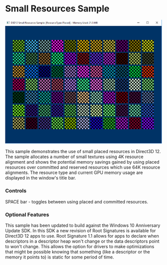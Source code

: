 # Small Resources Sample
![SmallResources GUI](src/D3D12SmallResources.png)

This sample demonstrates the use of small placed resources in Direct3D 12. The sample allocates a number of small textures using 4K resource alignment and shows the potential memory savings gained by using placed resources over committed and reserved resources which use 64K resource alignments. The resource type and current GPU memory usage are displayed in the window's title bar.

### Controls
SPACE bar - toggles between using placed and committed resources.

### Optional Features
This sample has been updated to build against the Windows 10 Anniversary Update SDK. In this SDK a new revision of Root Signatures is available for Direct3D 12 apps to use. Root Signature 1.1 allows for apps to declare when descriptors in a descriptor heap won't change or the data descriptors point to won't change.  This allows the option for drivers to make optimizations that might be possible knowing that something (like a descriptor or the memory it points to) is static for some period of time.